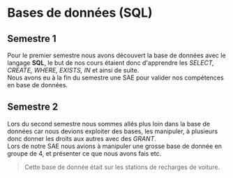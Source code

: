 # Bases de données (SQL)

## Semestre 1
Pour le premier semestre nous avons découvert la base de données avec le langage **SQL**, le but de nos cours étaient donc d'apprendre les *SELECT, CREATE, WHERE, EXISTS, IN* et ainsi de suite.\
Nous avons eu à la fin du semestre une SAE pour valider nos compétences en base de données.

## Semestre 2
Lors du second semestre nous sommes allés plus loin dans la base de données car nous devions exploiter des bases, les manipuler, à plusieurs donc donner les droits aux autres avec des *GRANT*.\
Lors de notre SAE nous avions à manipuler une grosse base de donnée en groupe de 4, et présenter ce que nous avons fais etc.
>Cette base de donnée était sur les stations de recharges de voiture.